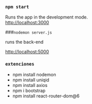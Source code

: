 ### `npm start`

Runs the app in the development mode.\
[http://localhost:3000](http://localhost:3000) 

###`nodemon server.js`

runs the back-end

[http://localhost:5000](http://localhost:5000)

### `extenciones`

- npm install nodemon
- npm install uniqid 
- npm install axios
- npm i bootstrap
- npm install react-router-dom@6
